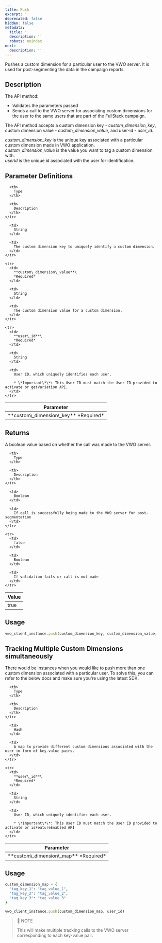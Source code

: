 ```yaml
---
title: Push
excerpt: ''
deprecated: false
hidden: false
metadata:
  title: ''
  description: ''
  robots: noindex
next:
  description: ''
---
```

Pushes a custom dimension for a particular user to the VWO server. It is used for post-segmenting the data in the campaign reports.

## Description

The API method:

* Validates the parameters passed
* Sends a call to the VWO server for associating custom dimensions for the user to the same users that are part of the FullStack campaign.

The API method accepts a custom dimension key - *custom\_dimension\_key*, custom dimension value - *custom\_dimension\_value*, and user-id - *user\_id*.

*custom\_dimension\_key* is the unique key associated with a particular custom dimension made in VWO application.\
*custom\_dimension\_value* is the value you want to tag a custom dimension with.\
*userId* is the unique id associated with the user for identification.

## Parameter Definitions

<Table align={["left","left","left"]}>
  <thead>
    <tr>
      <th>
        Parameter
      </th>

      <th>
        Type
      </th>

      <th>
        Description
      </th>
    </tr>
  </thead>

  <tbody>
    <tr>
      <td>
        **custom\_dimension\_key**
        *Required*
      </td>

      <td>
        String
      </td>

      <td>
        The custom dimension key to uniquely identify a custom dimension.
      </td>
    </tr>

    <tr>
      <td>
        **custom\_dimension\_value**\
        *Required*
      </td>

      <td>
        String
      </td>

      <td>
        The custom dimension value for a custom dimension.
      </td>
    </tr>

    <tr>
      <td>
        **user\_id**\
        *Required*
      </td>

      <td>
        String
      </td>

      <td>
        User ID, which uniquely identifies each user.

        * \*Important\*\*: This User ID must match the User ID provided to activate or getVariation API.
      </td>
    </tr>
  </tbody>
</Table>

## Returns

A boolean value based on whether the call was made to the VWO server.

<Table align={["left","left","left"]}>
  <thead>
    <tr>
      <th>
        Value
      </th>

      <th>
        Type
      </th>

      <th>
        Description
      </th>
    </tr>
  </thead>

  <tbody>
    <tr>
      <td>
        true
      </td>

      <td>
        Boolean
      </td>

      <td>
        If call is successfully being made to the VWO server for post-segmentation
      </td>
    </tr>

    <tr>
      <td>
        false
      </td>

      <td>
        Boolean
      </td>

      <td>
        If validation fails or call is not made
      </td>
    </tr>
  </tbody>
</Table>

## Usage

```ruby
vwo_client_instance.push(custom_dimension_key, custom_dimension_value, user_id)
```

## Tracking Multiple Custom Dimensions simultaneously

There would be instances when you would like to push more than one custom dimension associated with a particular user. To solve this, you can refer to the below docs and make sure you're using the latest SDK.

<Table align={["left","left","left"]}>
  <thead>
    <tr>
      <th>
        Parameter
      </th>

      <th>
        Type
      </th>

      <th>
        Description
      </th>
    </tr>
  </thead>

  <tbody>
    <tr>
      <td>
        **custom\_dimension\_map**
        *Required*
      </td>

      <td>
        Hash
      </td>

      <td>
        A map to provide different custom dimensions associated with the user in form of key-value pairs.
      </td>
    </tr>

    <tr>
      <td>
        **user\_id**\
        *Required*
      </td>

      <td>
        String
      </td>

      <td>
        User ID, which uniquely identifies each user.

        * \*Important\*\*: This User ID must match the User ID provided to activate or isFeatureEnabled API
      </td>
    </tr>
  </tbody>
</Table>

## Usage

```ruby
custom_dimension_map = {
  "tag_key_1": "tag_value_1",
  "tag_key_2": "tag_value_2",
  "tag_key_3": "tag_value_3"
}

vwo_client_instance.push(custom_dimension_map, user_id)
```

> 📘 NOTE
>
> This will make multiple tracking calls to the VWO server corresponding to each key-value pair.
